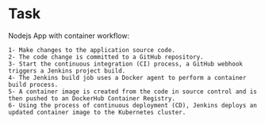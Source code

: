 # Task

Nodejs App with container workflow:

    1- Make changes to the application source code.
    2- The code change is committed to a GitHub repository.
    3- Start the continuous integration (CI) process, a GitHub webhook triggers a Jenkins project build.
    4- The Jenkins build job uses a Docker agent to perform a container build process.
    5- A container image is created from the code in source control and is then pushed to an DockerHub Container Registry.
    6- Using the process of continuous deployment (CD), Jenkins deploys an updated container image to the Kubernetes cluster.
